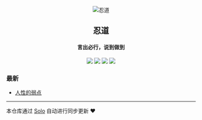 <p align="center"><img alt="忍道" src="https://avatars1.githubusercontent.com/u/23496117?v=4"></p><h2 align="center">
忍道
</h2>

<h4 align="center">言出必行，说到做到</h4>
<p align="center"><a title="忍道" target="_blank" href="https://github.com/erlanging/solo-blog"><img src="https://img.shields.io/github/last-commit/erlanging/solo-blog.svg?style=flat-square&color=FF9900"></a>
<a title="GitHub repo size in bytes" target="_blank" href="https://github.com/erlanging/solo-blog"><img src="https://img.shields.io/github/repo-size/erlanging/solo-blog.svg?style=flat-square"></a>
<a title="Solo Version" target="_blank" href="https://github.com/b3log/solo/releases"><img src="https://img.shields.io/badge/solo-3.6.5-f1e05a.svg?style=flat-square&color=blueviolet"></a>
<a title="Hits" target="_blank" href="https://github.com/b3log/hits"><img src="https://hits.b3log.org/erlanging/solo-blog.svg"></a></p>

### 最新

* [人性的弱点](https://www.nonerror.cn/articles/2019/11/14/1573739621268.html)



---

本仓库通过 [Solo](https://github.com/b3log/solo) 自动进行同步更新 ❤️ 